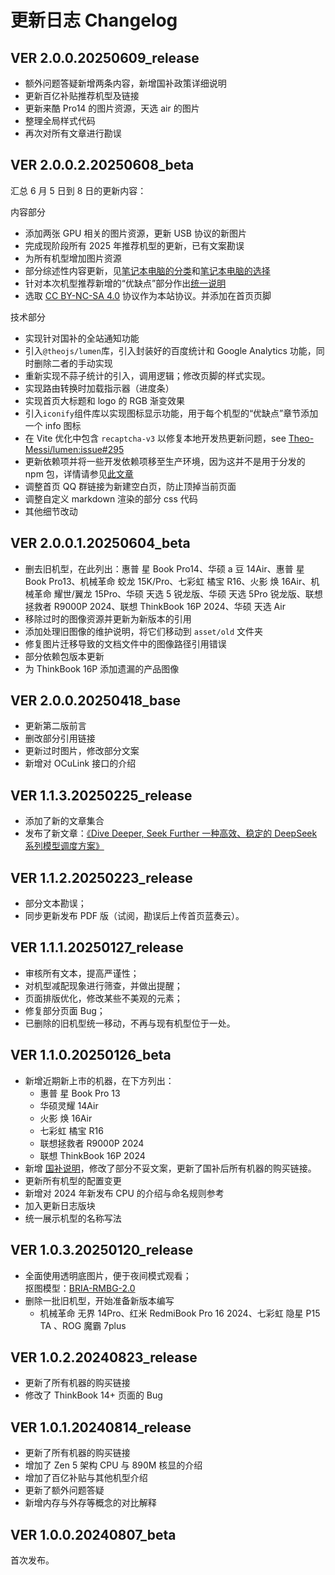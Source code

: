 # 更新日志 Changelog

<!-- 由于全局使用`text-indent: 2rem`，即默认段落缩进两个字符，本页面列表较多，普通文本若显示不美观请用`<p style="text-indent: 0"></p>`包裹 -->

## VER 2.0.0.20250609_release

- 额外问题答疑新增两条内容，新增国补政策详细说明
- 更新百亿补贴推荐机型及链接
- 更新来酷 Pro14 的图片资源，天选 air 的图片
- 整理全局样式代码
- 再次对所有文章进行勘误

## VER 2.0.0.2.20250608_beta

<p style="text-indent: 0">汇总 6 月 5 日到 8 日的更新内容：</p>

<p style="text-indent: 0">内容部分</p>

- 添加两张 GPU 相关的图片资源，更新 USB 协议的新图片
- 完成现阶段所有 2025 年推荐机型的更新，已有文案勘误
- 为所有机型增加图片资源
- 部分综述性内容更新，见[笔记本电脑的分类](/introduction/分类)和[笔记本电脑的选择](/introduction/选择)
- 针对本次机型推荐新增的“优缺点”部分作出[统一说明](/recommend/推荐#优缺点)
- 选取 [CC BY-NC-SA 4.0](https://creativecommons.org/licenses/by-nc-sa/4.0/deed.en) 协议作为本站协议。并添加在首页页脚

<p style="text-indent: 0">技术部分</p>

- 实现针对国补的全站通知功能
- 引入`@theojs/lumen`库，引入封装好的百度统计和 Google Analytics 功能，同时删除二者的手动实现
- 重新实现不蒜子统计的引入，调用逻辑；修改页脚的样式实现。
- 实现路由转换时加载指示器（进度条）
- 实现首页大标题和 logo 的 RGB 渐变效果
- 引入`iconify`组件库以实现图标显示功能，用于每个机型的“优缺点”章节添加一个 info 图标
- 在 Vite 优化中包含 `recaptcha-v3` 以修复本地开发热更新问题，see [Theo-Messi/lumen:issue#295](https://github.com/Theo-Messi/lumen/issues/295)
- 更新依赖项并将一些开发依赖项移至生产环境，因为这并不是用于分发的 npm 包，详情请参见[此文章](https://blog.csdn.net/zz_jesse/article/details/139348751)
- 调整首页 QQ 群链接为新建空白页，防止顶掉当前页面
- 调整自定义 markdown 渲染的部分 css 代码
- 其他细节改动

## VER 2.0.0.1.20250604_beta

- 删去旧机型，在此列出：惠普 星 Book Pro14、华硕 a 豆 14Air、惠普 星 Book Pro13、机械革命 蛟龙 15K/Pro、七彩虹 橘宝 R16、火影 焕 16Air、机械革命 耀世/翼龙 15Pro、华硕 天选 5 锐龙版、华硕 天选 5Pro 锐龙版、联想 拯救者 R9000P 2024、联想 ThinkBook 16P 2024、华硕 天选 Air
- 移除过时的图像资源并更新为新版本的引用
- 添加处理旧图像的维护说明，将它们移动到 `asset/old` 文件夹
- 修复图片迁移导致的文档文件中的图像路径引用错误
- 部分依赖包版本更新
- 为 ThinkBook 16P 添加遗漏的产品图像

## VER 2.0.0.20250418_base

- 更新第二版前言
- 删改部分引用链接
- 更新过时图片，修改部分文案
- 新增对 OCuLink 接口的介绍

## VER 1.1.3.20250225_release

- 添加了新的文章集合
- 发布了新文章：[《Dive Deeper, Seek Further 一种高效、稳定的 DeepSeek 系列模型调度方案》](misc/DeepSeek-Guide)

## VER 1.1.2.20250223_release

- 部分文本勘误；
- 同步更新发布 PDF 版（试阅，勘误后上传首页蓝奏云）。

## VER 1.1.1.20250127_release

- 审核所有文本，提高严谨性；
- 对机型减配现象进行筛查，并做出提醒；
- 页面排版优化，修改某些不美观的元素；
- 修复部分页面 Bug；
- 已删除的旧机型统一移动，不再与现有机型位于一处。

## VER 1.1.0.20250126_beta

- 新增近期新上市的机器，在下方列出：
  - 惠普 星 Book Pro 13
  - 华硕灵耀 14Air
  - 火影 焕 16Air
  - 七彩虹 橘宝 R16
  - 联想拯救者 R9000P 2024
  - 联想 ThinkBook 16P 2024
- 新增 [国补说明](/introduction/购买#国补)，修改了部分不妥文案，更新了国补后所有机器的购买链接。
- 更新所有机型的配置变更
- 新增对 2024 年新发布 CPU 的介绍与命名规则参考
- 加入更新日志版块
- 统一展示机型的名称写法

## VER 1.0.3.20250120_release

- 全面使用透明底图片，便于夜间模式观看；<br/>
  抠图模型：[BRIA-RMBG-2.0](https://huggingface.co/spaces/briaai/BRIA-RMBG-2.0)
- 删除一批旧机型，开始准备新版本编写
  - 机械革命 无界 14Pro、红米 RedmiBook Pro 16 2024、七彩虹 隐星 P15 TA 、ROG 魔霸 7plus

## VER 1.0.2.20240823_release

- 更新了所有机器的购买链接
- 修改了 ThinkBook 14+ 页面的 Bug

## VER 1.0.1.20240814_release

- 更新了所有机器的购买链接
- 增加了 Zen 5 架构 CPU 与 890M 核显的介绍
- 增加了百亿补贴与其他机型介绍
- 更新了额外问题答疑
- 新增内存与外存等概念的对比解释

## VER 1.0.0.20240807_beta

<p style="text-indent: 0">首次发布。</p>
